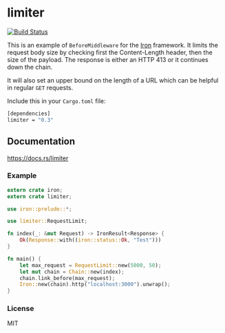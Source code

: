 # limiter

[![Build Status](https://travis-ci.org/gsquire/limiter.svg?branch=master)](https://travis-ci.org/gsquire/limiter)

This is an example of `BeforeMiddleware` for the [Iron](https://github.com/iron/iron) framework.  It limits the request body size
by checking first the Content-Length header, then the size of the payload. The response is either
an HTTP 413 or it continues down the chain.

It will also set an upper bound on the length of a URL which can be helpful in regular
`GET` requests.

Include this in your `Cargo.toml` file:

```sh
[dependencies]
limiter = "0.3"
```

## Documentation
https://docs.rs/limiter

### Example

```rust
extern crate iron;
extern crate limiter;

use iron::prelude::*;

use limiter::RequestLimit;

fn index(_: &mut Request) -> IronResult<Response> {
    Ok(Response::with((iron::status::Ok, "Test")))
}

fn main() {
    let max_request = RequestLimit::new(5000, 50);
    let mut chain = Chain::new(index);
    chain.link_before(max_request);
    Iron::new(chain).http("localhost:3000").unwrap();
}
```

### License
MIT
